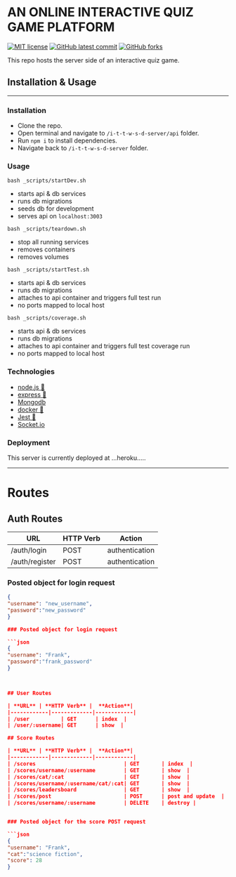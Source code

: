 # AN ONLINE INTERACTIVE QUIZ GAME PLATFORM

<!-- badges -->
[![MIT license](https://img.shields.io/badge/License-MIT-green.svg)](https://opensource.org/licenses/mit-license.php)
[![GitHub latest commit](https://img.shields.io/github/last-commit/u-s-c-l/i-t-t-w-s-d-server.svg)](https://github.com/u-s-c-l/i-t-t-w-s-d-server)
[![GitHub forks](https://img.shields.io/github/forks/u-s-c-l/i-t-t-w-s-d-server.svg)](https://github.com/u-s-c-l/i-t-t-w-s-d-server)

This repo hosts the server side of an interactive quiz game.

## Installation & Usage
---

### Installation

* Clone the repo.
* Open terminal and navigate to `/i-t-t-w-s-d-server/api` folder.
* Run `npm i` to install dependencies.
* Navigate back to `/i-t-t-w-s-d-server` folder.
   
### Usage

`bash _scripts/startDev.sh`
- starts api & db services
- runs db migrations
- seeds db for development
- serves api on `localhost:3003`

`bash _scripts/teardown.sh`
- stop all running services
- removes containers
- removes volumes

`bash _scripts/startTest.sh`
- starts api & db services
- runs db migrations
- attaches to api container and triggers full test run
- no ports mapped to local host

`bash _scripts/coverage.sh`
- starts api & db services
- runs db migrations
- attaches to api container and triggers full test coverage run
- no ports mapped to local host


### Technologies

* [node.js 🔗](https://nodejs.org/) 
* [express 🔗](https://expressjs.com/)
* [Mongodb]()
* [docker 🔗](https://docker.com/)
* [Jest 🔗](https://jestjs.io/)
* [Socket.io]()

### Deployment

This server is currently deployed at ...heroku.....

---
# Routes

## Auth Routes

| **URL** | **HTTP Verb** |  **Action**| 
|------------|-------------|------------|
| /auth/login             | POST      | authentication  | 
| /auth/register          | POST      | authentication | 

### Posted object for login request

```json
{
"username": "new_username",
"password":"new_password"
}

### Posted object for login request

```json
{
"username": "Frank",
"password":"frank_password"
}



## User Routes

| **URL** | **HTTP Verb** |  **Action**| 
|------------|-------------|------------|
| /user          | GET      | index  | 
| /user/:username| GET      | show  | 

## Score Routes

| **URL** | **HTTP Verb** |  **Action**| 
|------------|-------------|------------|
| /scores                            | GET       | index  | 
| /scores/username/:username         | GET       | show  | 
| /scores/cat/:cat                   | GET       | show  | 
| /scores/username/:username/cat/:cat| GET       | show  |  
| /scores/leadersboard               | GET       | show  |  
| /scores/post                       | POST      | post and update  |  
| /scores/username/:username         | DELETE    | destroy |  


### Posted object for the score POST request

```json
{
"username": "Frank",
"cat":"science fiction",
"score": 28
}
```



